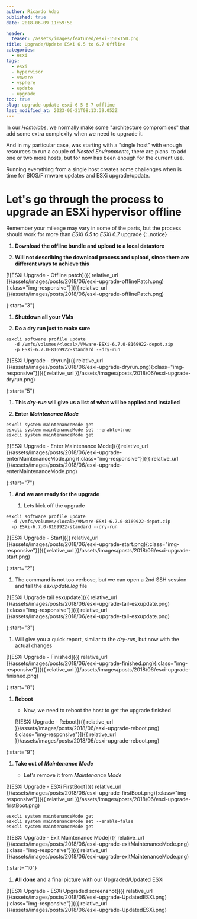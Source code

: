 ```yaml
---
author: Ricardo Adao
published: true
date: 2018-06-09 11:59:58

header:
  teaser: /assets/images/featured/esxi-150x150.png
title: Upgrade/Update ESXi 6.5 to 6.7 Offline
categories:
  - esxi
tags:
  - esxi
  - hypervisor
  - vmware
  - vsphere
  - update
  - upgrade
toc: true
slug: upgrade-update-esxi-6-5-6-7-offline
last_modified_at: 2023-06-21T08:13:39.052Z
---
```

In our _Homelabs_, we normally make some "architecture compromises" that add some extra complexity when we need to upgrade it.

And in my particular case, was starting with a "single host" with enough resources to run a couple of _Nested Environments_, there are plans  to add one or two more hosts, but for now has been enough for the current use.

Running everything from a single host creates some challenges when is time for BIOS/Firmware updates and ESXi upgrade/update.

# Let's go through the process to upgrade an ESXi hypervisor offline #

Remember your mileage may vary in some of the parts, but the process should work for more than _ESXi 6.5_ to _ESXi 6.7_ upgrade
{: .notice}

1. **Download the offline bundle and upload to a local datastore**

1. **Will not describing the download process and upload, since there are different ways to achieve this**

[![ESXi Upgrade - Offline patch]({{ relative_url }}/assets/images/posts/2018/06/esxi-upgrade-offlinePatch.png){:class="img-responsive"}]({{ relative_url }}/assets/images/posts/2018/06/esxi-upgrade-offlinePatch.png)

{:start="3"}

1. **Shutdown all your VMs**

1. **Do a dry run just to make sure**

```shellscript
esxcli software profile update
   -d /vmfs/volumes/<local>/VMware-ESXi-6.7.0-8169922-depot.zip
   -p ESXi-6.7.0-8169922-standard --dry-run
```

[![ESXi Upgrade - dryrun]({{ relative_url }}/assets/images/posts/2018/06/esxi-upgrade-dryrun.png){:class="img-responsive"}]({{ relative_url }}/assets/images/posts/2018/06/esxi-upgrade-dryrun.png)

{:start="5"}

1. **This _dry-run_ will give us a list of what will be applied and installed**

1. **Enter _Maintenance Mode_**

```shellscript
esxcli system maintenanceMode get
esxcli system maintenanceMode set --enable=true
esxcli system maintenanceMode get
```

[![ESXi Upgrade - Enter Maintenance Mode]({{ relative_url }}/assets/images/posts/2018/06/esxi-upgrade-enterMaintenanceMode.png){:class="img-responsive"}]({{ relative_url }}/assets/images/posts/2018/06/esxi-upgrade-enterMaintenanceMode.png)

{:start="7"}

1. **And we are ready for the upgrade**

   1. Lets kick off the upgrade

```shellscript
esxcli software profile update
  -d /vmfs/volumes/<local>/VMware-ESXi-6.7.0-8169922-depot.zip
  -p ESXi-6.7.0-8169922-standard --dry-run
```

[![ESXi Upgrade - Start]({{ relative_url }}/assets/images/posts/2018/06/esxi-upgrade-start.png){:class="img-responsive"}]({{ relative_url }}/assets/images/posts/2018/06/esxi-upgrade-start.png)

{:start="2"}

   1. The command is not too verbose, but we can open a 2nd SSH session and tail the _esxupdate.log_ file

[![ESXi Upgrade tail esxupdate]({{ relative_url }}/assets/images/posts/2018/06/esxi-upgrade-tail-esxupdate.png){:class="img-responsive"}]({{ relative_url }}/assets/images/posts/2018/06/esxi-upgrade-tail-esxupdate.png)

{:start="3"}

   1. Will give you a quick report, similar to the _dry-run_, but now with the actual changes

[![ESXi Upgrade - Finished]({{ relative_url }}/assets/images/posts/2018/06/esxi-upgrade-finished.png){:class="img-responsive"}]({{ relative_url }}/assets/images/posts/2018/06/esxi-upgrade-finished.png)

{:start="8"}

1. **Reboot**

   * Now, we need to reboot the host to get the upgrade finished

   [![ESXi Upgrade - Reboot]({{ relative_url }}/assets/images/posts/2018/06/esxi-upgrade-reboot.png){:class="img-responsive"}]({{ relative_url }}/assets/images/posts/2018/06/esxi-upgrade-reboot.png)

{:start="9"}

1. **Take out of _Maintenance Mode_**

   * Let's remove it from _Maintenance Mode_

[![ESXi Upgrade - ESXi FirstBoot]({{ relative_url }}/assets/images/posts/2018/06/esxi-upgrade-firstBoot.png){:class="img-responsive"}]({{ relative_url }}/assets/images/posts/2018/06/esxi-upgrade-firstBoot.png)

```shellscript
esxcli system maintenanceMode get
esxcli system maintenanceMode set --enable=false
esxcli system maintenanceMode get
```

[![ESXi Upgrade - Exit Maintenance Mode]({{ relative_url }}/assets/images/posts/2018/06/esxi-upgrade-exitMaintenanceMode.png){:class="img-responsive"}]({{ relative_url }}/assets/images/posts/2018/06/esxi-upgrade-exitMaintenanceMode.png)

{:start="10"}

1. **All done** and a final picture with our Upgraded/Updated ESXi

[![ESXi Upgrade - ESXi Upgraded screenshot]({{ relative_url }}/assets/images/posts/2018/06/esxi-upgrade-UpdatedESXi.png){:class="img-responsive"}]({{ relative_url }}/assets/images/posts/2018/06/esxi-upgrade-UpdatedESXi.png)